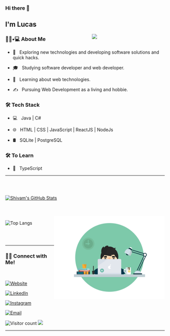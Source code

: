 ### Hi there 👋<h2> I'm Lucas</h2>

<img align='right' src="https://i.gifer.com/3odR.gif" width="230">

<h3> 👨🏻•💻 About Me </h3>



- 🤔 &nbsp; Exploring new technologies and developing software solutions and quick hacks.

- 🎓 &nbsp; Studying software developer and web developer.

- 🌱 &nbsp; Learning about web technologies.

- ✍️ &nbsp; Pursuing Web Development as a living and hobbie.



<h3>🛠 Tech Stack</h3>



- 💻 &nbsp; Java | C# 

- 🌐 &nbsp; HTML | CSS | JavaScript | ReactJS | NodeJs

- 🛢 &nbsp; SQLite | PostgreSQL
<!--

- 🔧 &nbsp; Git | Markdown | Selenium | Tidyverse

- 🖥 &nbsp; Illustrator| Photoshop | InDesign

-->



<h3>🛠 To Learn</h3>

- 🔧 &nbsp; TypeScript

<hr>



<br/><br/>

[![Shivam's GitHub Stats](https://github-readme-stats.vercel.app/api?username=shivam0110&show_icons=true)](https://github.com/shivam0110)

<br/>

<br/>

<img src="https://github.com/nirala69/nirala69/blob/master/70804f7e25b11f29db904f2fa7b4cd9d.gif" width="350" align='right'>

![Top Langs](https://github-readme-stats.vercel.app/api/top-langs/?username=shivam0110&show_icons=true)

<br><br>



<hr>



<h3> 🤝🏻 Connect with Me! </h3>

<br>



<p align="center">

<a href="https://shivammalpani.netlify.app/"><img alt="Website" src="https://img.shields.io/badge/shivammalpani.netlify.app-black?style=flat-square&logo=google-chrome"></a>

<a href="https://www.linkedin.com/in/shivam-malpani-47a379198/"><img alt="LinkedIn" src="https://img.shields.io/badge/LinkedIn-Shivam%20Malpani-blue?style=flat-square&logo=linkedin"></a>

<a href="https://www.instagram.com/i__disbalance/"><img alt="Instagram" src="https://img.shields.io/badge/Instagram-i__disbalance-black?style=flat-square&logo=instagram"></a>

<a href="mailto:shivammalpani111@gmail.com"><img alt="Email" src="https://img.shields.io/badge/Email-shivammalpani111@gmail.com-blue?style=flat-square&logo=gmail"></a>

</p>





![Visitor count](https://visitor-badge.laobi.icu/badge?page_id=shivam0110.shivam0110)   <img src="https://media.giphy.com/media/dxn6fRlTIShoeBr69N/giphy.gif" width="30">





<hr>
